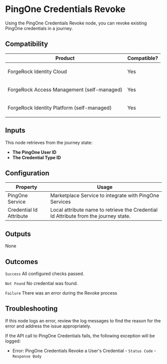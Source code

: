 # PingOne Credentials Revoke

Using the PingOne Credentials Revoke node, you can revoke existing PingOne
credentials in a journey.

## Compatibility

<table>
  <colgroup>
    <col>
    <col>
  </colgroup>
  <thead>
  <tr>
    <th>Product</th>
    <th>Compatible?</th>
  </tr>
  </thead>
  <tbody>
  <tr>
    <td><p>ForgeRock Identity Cloud</p></td>
    <td><p><span>Yes</span></p></td>
  </tr>
  <tr>
    <td><p>ForgeRock Access Management (self-managed)</p></td>
    <td><p><span>Yes</span></p></td>
  </tr>
  <tr>
    <td><p>ForgeRock Identity Platform (self-managed)</p></td>
    <td><p><span>Yes</span></p></td>
  </tr>
  </tbody>
</table>

## Inputs

This node retrieves from the journey state:
* **The PingOne User ID**
* **The Credential Type ID**

## Configuration

<table>
  <thead>
    <th>Property</th>
    <th>Usage</th>
  </thead>
  <tbody>
    <tr>
      <td>PingOne Service</td>
      <td>Marketplace Service to integrate with PingOne Services</td>
    </tr>
    <tr>
      <td>Credential Id Attribute</td>
      <td>Local attribute name to retrieve the Credential Id Attribute from the journey state.</td>
    </tr>
  </tbody>
</table>

## Outputs

None

## Outcomes

`Success`
All configured checks passed.

`Not Found`
No credential was found.

`Failure`
There was an error during the Revoke process

## Troubleshooting

If this node logs an error, review the log messages to find the reason for the error and address the issue
appropriately.

If the API call to PingOne Credentials fails, the following exception will be logged:

* Error: PingOne Credentials Revoke a User's Credential - `Status Code` - `Response Body` 

